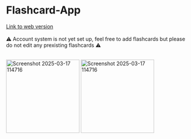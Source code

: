 # Flashcard-App
[Link to web version](https://flashcard-app-fe54f.web.app)<br />
<br/>
⚠️ Account system is not yet set up, feel free to add flashcards but please do not edit any prexisting flashcards ⚠️ <br/>

<br/>
<img width="200" alt="Screenshot 2025-03-17 114716" src="https://github.com/user-attachments/assets/db9b380d-1e53-4a86-a2cb-e8116ecd82ac" />
<img width="200" alt="Screenshot 2025-03-17 114716" src="https://github.com/user-attachments/assets/db9b380d-1e53-4a86-a2cb-e8116ecd82ac" />


